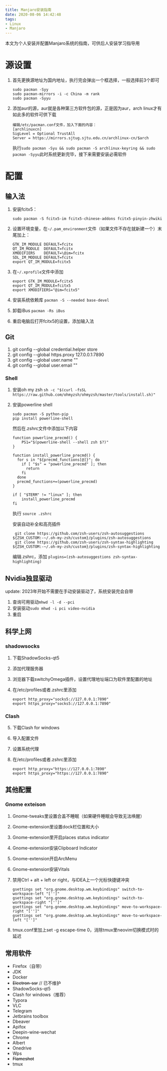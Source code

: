 ```yaml
---
title: Manjaro安装指南
date: 2020-08-06 14:42:48
tags:
- Linux
- Manjaro
---
```


本文为个人安装并配置Manjaro系统的指南，可供后人安装学习指导用

<!--more-->

# 源设置
1. 首先更换源地址为国内地址，执行完会弹出一个框选择，一般选择前3个即可

   ```shell
   sudo pacman -Syy
   sudo pacman-mirrors -i -c China -m rank
   sudo pacman -Syyu	
   ```

2. 添加aur的源，aur就是各种第三方软件包的源，正是因为aur，arch linux才有如此多的软件可供下载

   ```shell
   编辑/etc/pacman.conf文件，加入下面的内容：
   [archlinuxcn]
   SigLevel = Optional TrustAll
   Server = https://mirrors.sjtug.sjtu.edu.cn/archlinux-cn/$arch
   ```

   执行`sudo pacman -Syu && sudo pacman -S archlinux-keyring && sudo pacman -Syyu`此时系统更新完毕，接下来需要安装必需软件



# 配置

## 输入法

1. 安装fcitx5：

   ```shell
   sudo pacman -S fcitx5-im fcitx5-chinese-addons fcitx5-pinyin-zhwiki
   ```

2. 设置环境变量，在`~/.pam_environment`文件（如果文件不存在就新建一个）末尾加上：

   ```shell
   GTK_IM_MODULE DEFAULT=fcitx
   QT_IM_MODULE  DEFAULT=fcitx
   XMODIFIERS    DEFAULT=\@im=fcitx
   SDL_IM_MODULE DEFAULT=fcitx
   export QT_IM_MODULE=fcitx5
   ```
   
3. 在`~/.xprofile`文件中添加
   ```shell
   export GTK_IM_MODULE=fcitx5
   export QT_IM_MODULE=fcitx5
   export XMODIFIERS="@im=fcitx5"
   ```
4. 安装系统依赖库 `pacman -S --needed base-devel`

5. 卸载iBus `pacman -Rs iBus`
   
6. 重启电脑后打开fcitx5的设置，添加输入法

## Git
1. git config --global credential.helper store
2. git config --global https.proxy 127.0.0.1:7890
3. git config --global user.name ""
4. git config --global user.email ""

### Shell

1. 安装oh my zsh `sh -c "$(curl -fsSL https://raw.github.com/ohmyzsh/ohmyzsh/master/tools/install.sh)"`

2. 安装powerline shell

   ``` shell
   sudo pacman -S python-pip
   pip install powerline-shell
   ```

   然后在.zshrc文件中添加以下内容

   ```
   function powerline_precmd() {
       PS1="$(powerline-shell --shell zsh $?)"
   }
   
   function install_powerline_precmd() {
     for s in "${precmd_functions[@]}"; do
       if [ "$s" = "powerline_precmd" ]; then
         return
       fi
     done
     precmd_functions+=(powerline_precmd)
   }
   
   if [ "$TERM" != "linux" ]; then
       install_powerline_precmd
   fi
   ```

   执行 `source .zshrc`

   安装自动补全和高亮插件

    ```shell
     git clone https://github.com/zsh-users/zsh-autosuggestions ${ZSH_CUSTOM:-~/.oh-my-zsh/custom}/plugins/zsh-autosuggestions
     git clone https://github.com/zsh-users/zsh-syntax-highlighting ${ZSH_CUSTOM:-~/.oh-my-zsh/custom}/plugins/zsh-syntax-highlighting
    ```

   编辑.zshrc，添加 `plugins=(zsh-autosuggestions zsh-syntax-highlighting)`

## Nvidia独显驱动

update: 2023年开始不需要在手动安装驱动了，系统安装完会自带

1. 查询可用驱动`mhwd -l -d --pci`
2. 安装驱动`sudo mhwd -i pci video-nvidia`
3. 重启

## 科学上网

### shadowsocks

1. 下载ShadowSocks-qt5

2. 添加代理服务器

3. 浏览器下载switchyOmega插件，设置代理地址端口为软件里配置的地址

4. 在/etc/profiles或者.zshrc里添加

   ```shell 
   export http_proxy="socks5://127.0.0.1:7890"
   export https_proxy="socks5://127.0.0.1:7890"
   ```
### Clash

5. 下载Clash for windows

6. 导入配置文件

7. 设置系统代理

8. 在/etc/profiles或者.zshrc里添加

   ```shell 
   export http_proxy="https://127.0.0.1:7890"
   export https_proxy="https://127.0.0.1:7890"
   ```

## 其他配置

### Gnome exteison

1. Gnome-tweaks里设置合盖不睡眠（如果硬件睡眠会导致无法唤醒）

2. Gnome-extension里设置dock栏位置和大小

3. Gnome-extension里开启places status indicator

4. Gnome-extension安装Clipboard Indicator

5. Gnome-extension开启ArcMenu

6. Gnome-extension安装Vitals

7. 禁用Ctrl + alt + left or right，与IDEA上一个光标快捷键冲突

   ```shell
   gsettings set "org.gnome.desktop.wm.keybindings" switch-to-workspace-left "['']"
   gsettings set "org.gnome.desktop.wm.keybindings" switch-to-workspace-right "['']"
   gsettings set "org.gnome.desktop.wm.keybindings" move-to-workspace-right "['']"
   gsettings set "org.gnome.desktop.wm.keybindings" move-to-workspace-left "['']"
   ```

8. tmux.conf里加上set -g escape-time 0，消除tmux里neovim切换模式时的延迟

## 常用软件

- Firefox（自带）
- JDK
- Docker
- ~~Electron-ssr~~ // 已不维护
- ShadowSocks-qt5
- Clash for windows（推荐）
- Typora
- VLC
- Telegram
- Jetbrains toolbox 
- Dbeaver
- Apifox
- Deepin-wine-wechat
- Chrome
- Albert
- Onedrive
- Wps
- ~~Flameshot~~
- tmux
